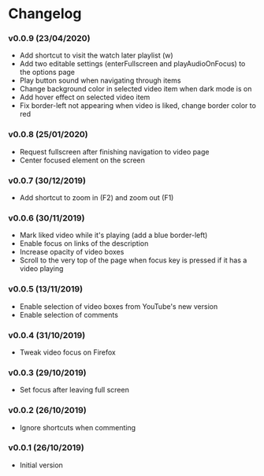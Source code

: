 # Changelog

### v0.0.9 (23/04/2020)
- Add shortcut to visit the watch later playlist (w)
- Add two editable settings (enterFullscreen and playAudioOnFocus) to the options page
- Play button sound when navigating through items
- Change background color in selected video item when dark mode is on
- Add hover effect on selected video item
- Fix border-left not appearing when video is liked, change border color to red

### v0.0.8 (25/01/2020)
- Request fullscreen after finishing navigation to video page
- Center focused element on the screen

### v0.0.7 (30/12/2019)
- Add shortcut to zoom in (F2) and zoom out (F1)

### v0.0.6 (30/11/2019)
- Mark liked video while it's playing (add a blue border-left)
- Enable focus on links of the description
- Increase opacity of video boxes
- Scroll to the very top of the page when focus key is pressed if it has a video playing

### v0.0.5 (13/11/2019)
- Enable selection of video boxes from YouTube's new version
- Enable selection of comments

### v0.0.4 (31/10/2019)
- Tweak video focus on Firefox

### v0.0.3 (29/10/2019)
- Set focus after leaving full screen

### v0.0.2 (26/10/2019)
- Ignore shortcuts when commenting

### v0.0.1 (26/10/2019)
- Initial version
